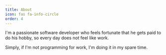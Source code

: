 ```yaml
---
title: About
icon: fas fa-info-circle
order: 4
---
```


I'm a passionate software developer who feels fortunate that he gets paid to do his hobby, so every day does not feel like work.

Simply, if I'm not programming for work, I'm doing it in my spare time.